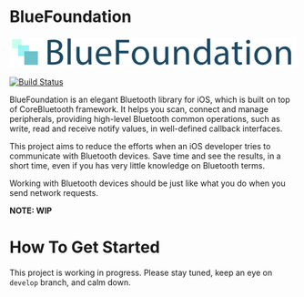 # BlueFoundation

![BlueFoundation](docs/images/Logo.png)

[![Build Status](https://travis-ci.org/sutar/BlueFoundation.svg)](https://travis-ci.org/sutar/BlueFoundation)

BlueFoundation is an elegant Bluetooth library for iOS, which is built on top of CoreBluetooth framework. It helps you scan, connect and manage peripherals, providing high-level Bluetooth common operations, such as write, read and receive notify values, in well-defined callback interfaces.

This project aims to reduce the efforts when an iOS developer tries to communicate with Bluetooth devices. Save time and see the results, in a short time, even if you has very little knowledge on Bluetooth terms.

Working with Bluetooth devices should be just like what you do when you send network requests.

**NOTE: WIP**

# How To Get Started

This project is working in progress. Please stay tuned, keep an eye on `develop` branch, and calm down.


